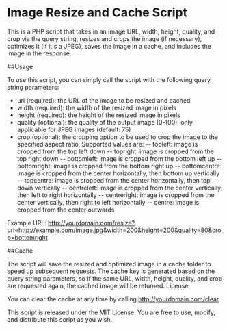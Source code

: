 # Image Resize and Cache Script

This is a PHP script that takes in an image URL, width, height, quality, and crop via the query string, resizes and crops the image (if necessary), optimizes it (if it's a JPEG), saves the image in a cache, and includes the image in the response.

##Usage

To use this script, you can simply call the script with the following query string parameters:

-    url (required): the URL of the image to be resized and cached
-    width (required): the width of the resized image in pixels
-    height (required): the height of the resized image in pixels
-    quality (optional): the quality of the output image (0-100), only applicable for JPEG images (default: 75)
-    crop (optional): the cropping option to be used to crop the image to the specified aspect ratio. Supported values are:
--        topleft: image is cropped from the top left down
--        topright: image is cropped from the top right down
--        bottomleft: image is cropped from the bottom left up
--        bottomright: image is cropped from the bottom right up
--        bottomcentre: image is cropped from the center horizontally, then bottom up vertically
--        topcentre: image is cropped from the center horizontally, then top down vertically
--        centreleft: image is cropped from the center vertically, then left to right horizontally
--        centreright: image is cropped from the center vertically, then right to left horizontally
--        centre: image is cropped from the center outwards

Example URL: http://yourdomain.com/resize?url=http://example.com/image.jpg&width=200&height=200&quality=80&crop=bottomright

##Cache

The script will save the resized and optimized image in a cache folder to speed up subsequent requests. The cache key is generated based on the query string parameters, so if the same URL, width, height, quality, and crop are requested again, the cached image will be returned.
License

You can clear the cache at any time by calling http://yourdomain.com/clear

This script is released under the MIT License. You are free to use, modify, and distribute this script as you wish.
